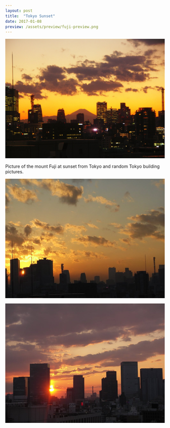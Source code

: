 ```yaml
---
layout: post
title:  "Tokyo Sunset"
date: 2017-01-08
preview: /assets/preview/fuji-preview.png
---
```



<p align="center">
    <img src="/assets/fuji.jpg"/>
</p>

Picture of the mount Fuji at sunset from Tokyo and random Tokyo building pictures.


<p align="center">
    <img src="/assets/tokyo-sunset.jpg"/>
</p>
<p align="center">
    <img src="/assets/tokyo-sunset-1.JPG"/>
</p>